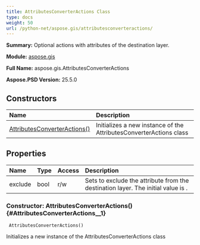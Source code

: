 ```yaml
---
title: AttributesConverterActions Class
type: docs
weight: 50
url: /python-net/aspose.gis/attributesconverteractions/
---
```


**Summary:** Optional actions with attributes of the destination layer.

**Module:** [aspose.gis](/psd/python-net/aspose.gis/)

**Full Name:** aspose.gis.AttributesConverterActions

**Aspose.PSD Version:** 25.5.0

## **Constructors**
| **Name** | **Description** |
| :- | :- |
| [AttributesConverterActions()](#AttributesConverterActions__1) | Initializes a new instance of the AttributesConverterActions class |
## **Properties**
| **Name** | **Type** | **Access** | **Description** |
| :- | :- | :- | :- |
| exclude | bool | r/w | Sets <see langword="true" /> to exclude the attribute from the destination layer. The initial value is <see langword="false" />. |


### Constructor: AttributesConverterActions() {#AttributesConverterActions__1}


```
 AttributesConverterActions() 
```

Initializes a new instance of the AttributesConverterActions class

